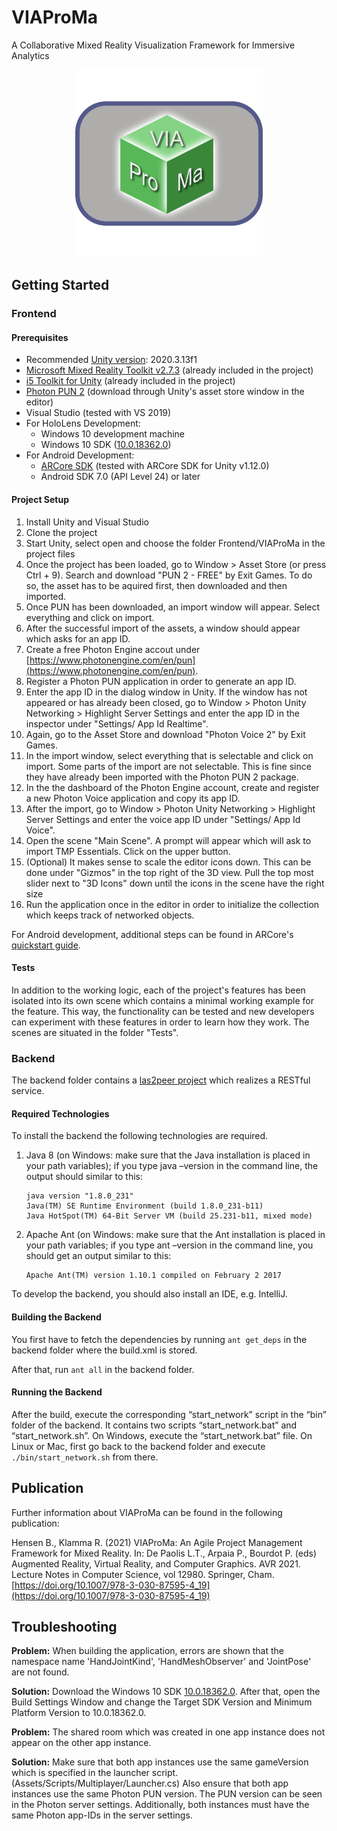# VIAProMa

A Collaborative Mixed Reality Visualization Framework for Immersive Analytics

<p align="center">
    <img src="Frontend/Texture%20Source%20Files/Logo/Logo.png" alt="VIAProMa Logo" height="300" />
</p>

## Getting Started

### Frontend

#### Prerequisites

- Recommended [Unity version](https://unity3d.com/de/get-unity/download/archive): 2020.3.13f1
- [Microsoft Mixed Reality Toolkit v2.7.3](https://github.com/microsoft/MixedRealityToolkit-Unity/releases/tag/2.7.3) (already included in the project)
- [i5 Toolkit for Unity](https://github.com/rwth-acis/i5-Toolkit-for-Unity) (already included in the project)
- [Photon PUN 2](https://assetstore.unity.com/packages/tools/network/pun-2-free-119922) (download through Unity's asset store window in the editor)
- Visual Studio (tested with VS 2019)
- For HoloLens Development:
  - Windows 10 development machine
  - Windows 10 SDK ([10.0.18362.0](https://developer.microsoft.com/de-de/windows/downloads/windows-10-sdk))
- For Android Development:
  - [ARCore SDK](https://github.com/google-ar/arcore-unity-sdk/releases) (tested with ARCore SDK for Unity v1.12.0)
  - Android SDK 7.0 (API Level 24) or later

#### Project Setup

1. Install Unity and Visual Studio
2. Clone the project
3. Start Unity, select open and choose the folder Frontend/VIAProMa in the project files
4. Once the project has been loaded, go to Window > Asset Store (or press Ctrl + 9).
Search and download "PUN 2 - FREE" by Exit Games.
To do so, the asset has to be aquired first, then downloaded and then imported.
5. Once PUN has been downloaded, an import window will appear.
Select everything and click on import.
6. After the successful import of the assets, a window should appear which asks for an app ID.
7. Create a free Photon Engine accout under [https://www.photonengine.com/en/pun](https://www.photonengine.com/en/pun).
8. Register a Photon PUN application in order to generate an app ID.
9. Enter the app ID in the dialog window in Unity.
If the window has not appeared or has already been closed, go to Window > Photon Unity Networking > Highlight Server Settings and enter the app ID in the inspector under "Settings/ App Id Realtime".
10. Again, go to the Asset Store and download "Photon Voice 2" by Exit Games.
11. In the import window, select everything that is selectable and click on import.
Some parts of the import are not selectable.
This is fine since they have already been imported with the Photon PUN 2 package.
12. In the the dashboard of the Photon Engine account, create and register a new Photon Voice application and copy its app ID.
13. After the import, go to Window > Photon Unity Networking > Highlight Server Settings and enter the voice app ID under "Settings/ App Id Voice".
14. Open the scene "Main Scene".
A prompt will appear which will ask to import TMP Essentials. Click on the upper button.
15. (Optional) It makes sense to scale the editor icons down.
This can be done under "Gizmos" in the top right of the 3D view.
Pull the top most slider next to "3D Icons" down until the icons in the scene have the right size
16. Run the application once in the editor in order to initialize the collection which keeps track of networked objects.

For Android development, additional steps can be found in ARCore's [quickstart guide](https://developers.google.com/ar/develop/unity/quickstart-android).

#### Tests

In addition to the working logic, each of the project's features has been isolated into its own scene which contains a minimal working example for the feature.
This way, the functionality can be tested and new developers can experiment with these features in order to learn how they work.
The scenes are situated in the folder "Tests".

### Backend

The backend folder contains a [las2peer project](https://github.com/rwth-acis/las2peer-template-project) which realizes a RESTful service.

#### Required Technologies

To install the backend the following technologies are required.
1. Java 8 (on Windows: make sure that the Java installation is placed in your path variables); if you type java –version in the command line, the output should similar to this:
   ```
   java version "1.8.0_231"
   Java(TM) SE Runtime Environment (build 1.8.0_231-b11)
   Java HotSpot(TM) 64-Bit Server VM (build 25.231-b11, mixed mode)
   ```
2. Apache Ant (on Windows: make sure that the Ant installation is placed in your path variables; if you type ant –version in the command line, you should get an output similar to this:
   ```
   Apache Ant(TM) version 1.10.1 compiled on February 2 2017
   ```

To develop the backend, you should also install an IDE, e.g. IntelliJ.

#### Building the Backend

You first have to fetch the dependencies by running `ant get_deps` in the backend folder where the build.xml is stored.

After that, run `ant all` in the backend folder.

#### Running the Backend

After the build, execute the corresponding “start_network” script in the “bin” folder of the backend.
It contains two scripts “start_network.bat” and “start_network.sh”. On Windows, execute the “start_network.bat” file. On Linux or Mac, first go back to the backend folder and execute `./bin/start_network.sh` from there.


## Publication

Further information about VIAProMa can be found in the following publication:

Hensen B., Klamma R. (2021) VIAProMa: An Agile Project Management Framework for Mixed Reality. In: De Paolis L.T., Arpaia P., Bourdot P. (eds) Augmented Reality, Virtual Reality, and Computer Graphics. AVR 2021. Lecture Notes in Computer Science, vol 12980. Springer, Cham. [https://doi.org/10.1007/978-3-030-87595-4_19](https://doi.org/10.1007/978-3-030-87595-4_19)

## Troubleshooting

**Problem:** When building the application, errors are shown that the namespace name 'HandJointKind', 'HandMeshObserver' and 'JointPose' are not found.

**Solution:** Download the Windows 10 SDK [10.0.18362.0](https://developer.microsoft.com/de-de/windows/downloads/windows-10-sdk).
After that, open the Build Settings Window and change the Target SDK Version and Minimum Platform Version to 10.0.18362.0.

**Problem:** The shared room which was created in one app instance does not appear on the other app instance.

**Solution:** Make sure that both app instances use the same gameVersion which is specified in the launcher script. (Assets/Scripts/Multiplayer/Launcher.cs)
Also ensure that both app instances use the same Photon PUN version.
The PUN version can be seen in the Photon server settings.
Additionally, both instances must have the same Photon app-IDs in the server settings.
